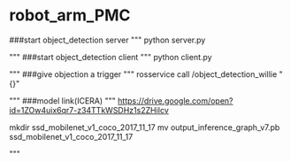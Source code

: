 # robot_arm_PMC


###start object_detection server
"""
python server.py

"""
###start object_detection client
"""
python client.py

"""
###give objection a trigger
"""
rosservice call /object_detection_willie "{}"

"""
###model link(ICERA)
"""
https://drive.google.com/open?id=1ZOw4uix6qr7-z34TTkWSDHz1s2ZHiIcv

mkdir ssd_mobilenet_v1_coco_2017_11_17
mv output_inference_graph_v7.pb ssd_mobilenet_v1_coco_2017_11_17

"""


